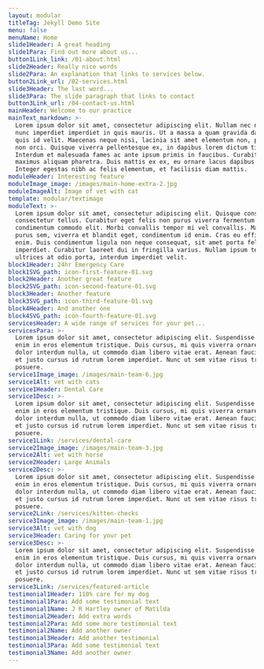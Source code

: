 ```yaml
---
layout: modular
titleTag: Jekyll Demo Site
menu: false
menuName: Home
slide1Header: A great heading
slide1Para: Find out more about us...
button1Link_link: /01-about.html
slide2Header: Really nice words
slide2Para: An explanation that links to services below.
button2Link_url: /02-services.html
slide3Header: The last word...
slide3Para: The slide paragraph that links to contact
button3Link_url: /04-contact-us.html
mainHeader: Welcome to our practice
mainText_markdown: >-
  Lorem ipsum dolor sit amet, consectetur adipiscing elit. Nullam nec nisi vitae
  nunc imperdiet imperdiet in quis mauris. Ut a massa a quam gravida dapibus
  quis id velit. Maecenas neque nisi, lacinia sit amet elementum non, placerat
  non orci. Quisque viverra pellentesque ex, in dapibus lorem dictum tincidunt.
  Interdum et malesuada fames ac ante ipsum primis in faucibus. Curabitur
  maximus aliquam pharetra. Duis mattis ex ex, eu ornare lacus dapibus sed.
  Integer egestas nibh ac felis elementum, et facilisis diam mattis.
moduleHeader: Interesting feature
moduleImage_image: /images/main-home-extra-2.jpg
moduleImageAlt: Image of vet with cat
template: modular/textimage
moduleText: >-
  Lorem ipsum dolor sit amet, consectetur adipiscing elit. Quisque consequat
  consectetur tellus. Curabitur eget felis non purus viverra fermentum
  condimentum commodo elit. Morbi convallis tempor mi vel convallis. Maecenas
  purus sem, viverra et blandit eget, condimentum id enim. Cras eu efficitur
  enim. Duis condimentum ligula non neque consequat, sit amet porta felis
  imperdiet. Curabitur laoreet dui in fringilla varius. Nullam ipsum tellus,
  ultrices at odio porta, interdum imperdiet velit.
block1Header: 24hr Emergency Care
block1SVG_path: icon-first-feature-01.svg
block2Header: Another great feature
block2SVG_path: icon-second-feature-01.svg
block3Header: Another feature
block3SVG_path: icon-third-feature-01.svg
block4Header: And another one
block4SVG_path: icon-fourth-feature-01.svg
servicesHeader: A wide range of services for your pet...
servicesPara: >-
  Lorem ipsum dolor sit amet, consectetur adipiscing elit. Suspendisse varius
  enim in eros elementum tristique. Duis cursus, mi quis viverra ornare, eros
  dolor interdum nulla, ut commodo diam libero vitae erat. Aenean faucibus nibh
  et justo cursus id rutrum lorem imperdiet. Nunc ut sem vitae risus tristique
  posuere.
service1Image_image: /images/main-team-6.jpg
service1Alt: vet with cats
service1Header: Dental Care
service1Desc: >-
  Lorem ipsum dolor sit amet, consectetur adipiscing elit. Suspendisse varius
  enim in eros elementum tristique. Duis cursus, mi quis viverra ornare, eros
  dolor interdum nulla, ut commodo diam libero vitae erat. Aenean faucibus nibh
  et justo cursus id rutrum lorem imperdiet. Nunc ut sem vitae risus tristique
  posuere.
service1Link: /services/dental-care
service2Image_image: /images/main-team-3.jpg
service2Alt: vet with horse
service2Header: Large Animals
service2Desc: >-
  Lorem ipsum dolor sit amet, consectetur adipiscing elit. Suspendisse varius
  enim in eros elementum tristique. Duis cursus, mi quis viverra ornare, eros
  dolor interdum nulla, ut commodo diam libero vitae erat. Aenean faucibus nibh
  et justo cursus id rutrum lorem imperdiet. Nunc ut sem vitae risus tristique
  posuere.
service2Link: /services/kitten-checks
service3Image_image: /images/main-team-1.jpg
service3Alt: vet with dog
service3Header: Caring for your pet
service3Desc: >-
  Lorem ipsum dolor sit amet, consectetur adipiscing elit. Suspendisse varius
  enim in eros elementum tristique. Duis cursus, mi quis viverra ornare, eros
  dolor interdum nulla, ut commodo diam libero vitae erat. Aenean faucibus nibh
  et justo cursus id rutrum lorem imperdiet. Nunc ut sem vitae risus tristique
  posuere.
service3Link: /services/featured-article
testimonial1Header: 110% care for my dog
testimonial1Para: Add some testimonial text
testimonial1Name: J R Hartley owner of Matilda
testimonial2Header: Add extra words
testimonial2Para: Add some more testimonial text
testimonial2Name: Add another owner
testimonial3Header: Add another testimonial
testimonial3Para: Add some testimonial text
testimonial3Name: Add another owner
---
```


